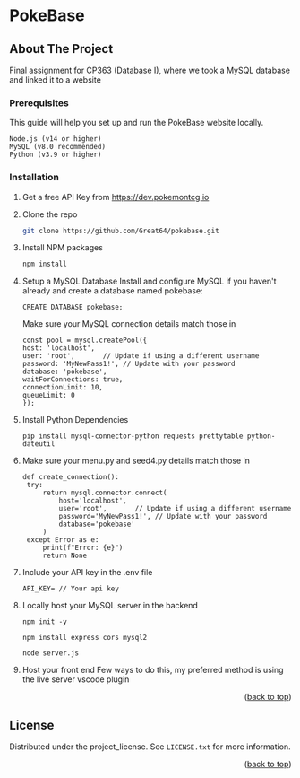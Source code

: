 # PokeBase

<a id="readme-top"></a>


<!-- ABOUT THE PROJECT -->
## About The Project

Final assignment for CP363 (Database I), where we took a MySQL database and linked it to a website

<!-- GETTING STARTED -->

### Prerequisites

This guide will help you set up and run the PokeBase website locally.

```
Node.js (v14 or higher)
MySQL (v8.0 recommended)
Python (v3.9 or higher)
```

### Installation

1. Get a free API Key from https://dev.pokemontcg.io
2. Clone the repo
   ```sh
   git clone https://github.com/Great64/pokebase.git
   ```
3. Install NPM packages
   ```sh
   npm install
   ```
4. Setup a MySQL Database
   Install and configure MySQL if you haven't already
   and create a database named pokebase:
   ```
   CREATE DATABASE pokebase;
   ```
   Make sure your MySQL connection details match those in
   ```
   const pool = mysql.createPool({
   host: 'localhost',  
   user: 'root',       // Update if using a different username
   password: 'MyNewPass1!', // Update with your password
   database: 'pokebase',
   waitForConnections: true,
   connectionLimit: 10,
   queueLimit: 0
   });
   ```
5. Install Python Dependencies
   ```
   pip install mysql-connector-python requests prettytable python-dateutil
   ```
6. Make sure your menu.py and seed4.py details match those in
   ```
   def create_connection():
    try:
        return mysql.connector.connect(
            host='localhost',
            user='root',       // Update if using a different username
            password='MyNewPass1!', // Update with your password
            database='pokebase'
        )
    except Error as e:
        print(f"Error: {e}")
        return None
   ```
7. Include your API key in the .env file
   ```
   API_KEY= // Your api key
   ```

8. Locally host your MySQL server in the backend
   ```
   npm init -y
   ```
   ```
   npm install express cors mysql2
   ```
   ```
   node server.js
   ```

9. Host your front end
   Few ways to do this, my preferred method is using the live server vscode plugin

<p align="right">(<a href="#readme-top">back to top</a>)</p>


<!-- LICENSE -->
## License

Distributed under the project_license. See `LICENSE.txt` for more information.

<p align="right">(<a href="#readme-top">back to top</a>)</p>

